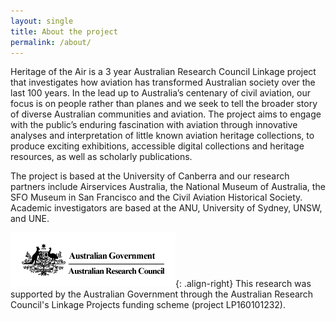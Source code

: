 ```yaml
---
layout: single
title: About the project
permalink: /about/
---
```


Heritage of the Air is a 3 year Australian Research Council Linkage project that investigates how aviation has transformed Australian society over the last 100 years. In the lead up to Australia’s centenary of civil aviation, our focus is on people rather than planes and we seek to tell the broader story of diverse Australian communities and aviation. The project aims to engage with the public’s enduring fascination with aviation through innovative analyses and interpretation of little known aviation heritage collections, to produce exciting exhibitions, accessible digital collections and heritage resources, as well as scholarly publications.

The project is based at the University of Canberra and our research partners include Airservices Australia, the National Museum of Australia, the SFO Museum in San Francisco and the Civil Aviation Historical Society. Academic investigators are based at the ANU, University of Sydney, UNSW, and UNE.

![ARC logo](/assets/images/arc.png){: .align-right}
This research was supported by the Australian Government through the Australian Research Council's Linkage Projects funding scheme (project LP160101232).
